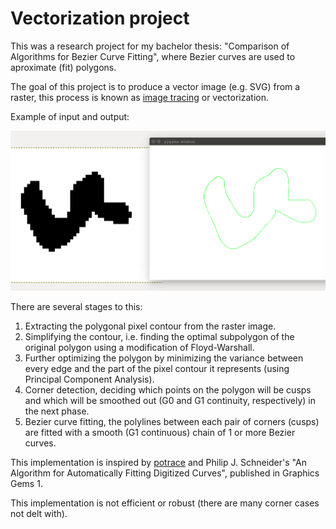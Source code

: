 # Vectorization project

This was a research project for my bachelor thesis:
"Comparison of Algorithms for Bezier Curve Fitting", where Bezier curves are used to aproximate (fit) polygons.

The goal of this project is to produce a vector image (e.g. SVG)
from a raster, this process is known as [image tracing](https://en.wikipedia.org/wiki/Image_tracing) or vectorization.

Example of input and output:

![Alt text](/screenshot.png?raw=true "Optional Title")

There are several stages to this:

1. Extracting the polygonal pixel contour from the raster image.
2. Simplifying the contour, i.e. finding the optimal subpolygon of the original polygon using a modification of Floyd-Warshall.
3. Further optimizing the polygon by minimizing the variance between every edge and the part of the pixel contour it represents (using Principal Component Analysis).
4. Corner detection, deciding which points on the polygon will be cusps and which will be smoothed out (G0 and G1 continuity, respectively) in the next phase.
5. Bezier curve fitting, the polylines between each pair of corners (cusps) are fitted with a smooth (G1 continuous) chain of 1 or more Bezier curves.

This implementation is inspired by [potrace](http://potrace.sourceforge.net/) and Philip J. Schneider's "An Algorithm for Automatically Fitting Digitized Curves", published in Graphics Gems 1.

This implementation is not efficient or robust (there are many corner cases not delt with).




